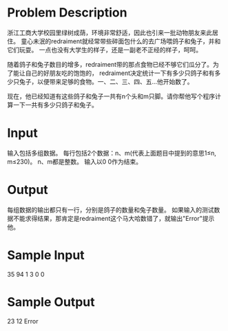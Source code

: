 # Problem Description

浙江工商大学校园里绿树成荫，环境非常舒适，因此也引来一批动物朋友来此居住。
童心未泯的redraiment就经常带些碎面包什么的去广场喂鸽子和兔子，并和它们玩耍。 一点也没有大学生的样子，还是一副老不正经的样子，呵呵。

随着鸽子和兔子数目的增多，redraiment带的那点食物已经不够它们瓜分了。为了能让自己的好朋友吃的饱饱的， redraiment决定统计一下有多少只鸽子和有多少只兔子，以便带来足够的食物。一、二、三、四、五...他开始数了。

现在，他已经知道有这些鸽子和兔子一共有n个头和m只脚。请你帮他写个程序计算一下一共有多少只鸽子和兔子。

# Input

输入包括多组数据。
每行包括2个数据：n、m(代表上面题目中提到的意思1≤n, m≤230)。
n、m都是整数。
输入以0 0作为结束。

# Output

每组数据的输出都只有一行，分别是鸽子的数量和兔子数量。
如果输入的测试数据不能求得结果，那肯定是redraiment这个马大哈数错了，就输出"Error"提示他。

# Sample Input

35 94
1 3
0 0

# Sample Output

23 12
Error